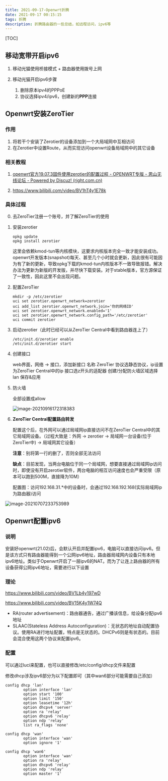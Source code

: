 ```yaml
---
title: 2021-09-17-Openwrt折腾
date: 2021-09-17 00:15:15
tags: 折腾
description: 折腾路由器的一些总结，如远程访问，ipv6等
---
```

[TOC]

## 移动宽带开启ipv6

1. 移动光猫使用桥接模式 + 路由器使用拨号上网
2. 移动光猫开启ipv6步骤

   1. 删除原本ipv4的PPPoE
   2. 协议选择ipv4/ipv6，创建新的**PPP**连接

## Openwrt安装ZeroTier

### 作用

1. 将若干个安装了Zerotier的设备添加到一个大局域网中互相访问
2. 在Zerotier中设置Route，从而实现访问openwrt设备局域网中的其它设备

### 相关教程

1. [openwrt官方19.07.3固件使用zerotier的配置过程 - OPENWRT专版 - 恩山无线论坛 - Powered by Discuz! (right.com.cn)](https://www.right.com.cn/FORUM/thread-4042849-1-1.html)

2. https://www.bilibili.com/video/BV1hT4y1E78k

### 具体过程

0. 去ZeroTier注册一个账号，并了解ZeroTier的使用

1. 安装zerotier

   ```
   opkg update
   opkg install zerotier
   ```

   这里会依赖kmod-tun等内核模块，这要求内核版本完全一致才能安装成功。openwrt开发版本(snapshot)每天、甚至几个小时就会更新，因此很有可能因为有了新的更新，导致opkg下载的kmod-tun内核版本不一致导致报错。解决办法为更新为新版的开发版，并尽快下载安装。对于stable版本，官方源保证了一致性，因此这里不会出现问题。

2. 配置ZeroTier

   ```
   mkdir -p /etc/zerotier
   uci set zerotier.openwrt_network=zerotier
   uci add_list zerotier.openwrt_network.join='你的网络ID'
   uci set zerotier.openwrt_network.enabled='1'
   uci set zerotier.openwrt_network.config_path='/etc/zerotier'
   uci commit zerotier
   ```

3. 启动zerotier（此时已经可以从ZeroTier Central中看到路由器连上了）

   ```
   /etc/init.d/zerotier enable
   /etc/init.d/zerotier start
   ```

4. 创建接口

   web界面，网络 -> 接口，添加新接口
   名称 ZeroTier
   协议选静态协议，ip设置为ZeroTier Central中的ip
   接口选z开头的适配器
   创建/分配防火墙区域选择lan
   保存&应用

5. 防火墙

   全部设置成allow

   ![image-20210916172318383](/images/2021-09-17-Openwrt折腾/image-20210916172318383.png)

8. **ZeroTier Central配置路由转发**

   配置这个后，在外网可以通过局域网ip直接访问不在ZeroTier Central中的其它局域网设备。（过程大致是：外网 -> zerotier -> 局域网一台设备(位于ZeroTier中) -> 局域网其它设备）
   
   **注意**：别将第一行的删了，否则全部无法访问
   
   **缺点**：目前发现，当两台电脑位于同一个局域网，想要直接通过局域网ip访问时，即使没有开启zerotier软件，两台电脑的相互访问速度也会严重受限（原本可以跑到500M，直接降为10M）
   
   配置图：访问192.168.31.*中的设备时，会通过192.168.192.168(实际局域网ip为路由器)访问

![image-20210707233753989](/images/2021-09-17-Openwrt折腾/image-20210707233753989.png)



## Openwrt配置ipv6

### 说明

安装好openwrt(21.02)后，会默认开启并配置ipv6，电脑可以直接访问ipv6。但是该方式只有路由器能得到一个公网ipv6地址，路由器局域网内设备只有本地ipv6地址。类似于Openwrt开启了一层ipv6的NAT。而为了让连上路由器的所有设备获得公网ipv6地址，需要进行以下设置

### 理论

https://www.bilibili.com/video/BV1Lb4y197wD

https://www.bilibili.com/video/BV15K4y1W74Q

- RA(router advertisement)：路由器通告，通过广播该信息，给设备分配ipv6地址
- SLAAC(Stateless Address Autoconfiguration)：无状态的地址自动配置协议。使用RA进行地址配置，特点是无状态的。DHCPv6则是有状态的。目前会混合使用这两个协议来配置ipv6。

### 配置

可以通过luci来配置，也可以直接修改/etc/config/dhcp文件来配置

修改dhcp涉及ipv6部分为以下配置即可（其中wan6部分可能需要自己添加）

```
config dhcp 'lan'
        option interface 'lan'
        option start '100'
        option limit '150'
        option leasetime '12h'
        option dhcpv4 'server'
        option ra 'relay'
        option dhcpv6 'relay'
        option ndp 'relay'
        list ra_flags 'none'

config dhcp 'wan'
        option interface 'wan'
        option ignore '1'

config dhcp 'wan6'
        option interface 'wan'
        option ra 'relay'
        option dhcpv6 'relay'
        option ndp 'relay'
        option master '1'
```